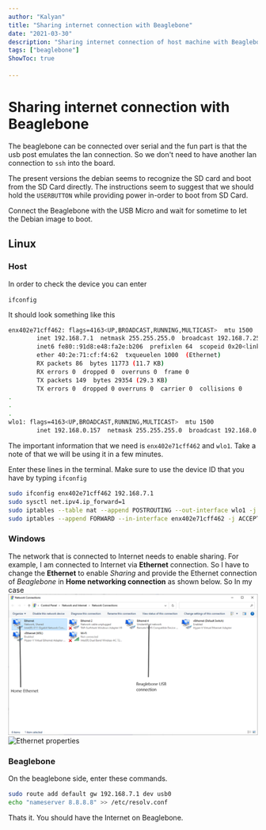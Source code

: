 ```yaml
---
author: "Kalyan"
title: "Sharing internet connection with Beaglebone"
date: "2021-03-30"
description: "Sharing internet connection of host machine with Beaglebone"
tags: ["beaglebone"]
ShowToc: true

---
```


# Sharing internet connection with Beaglebone

The beaglebone can be connected over serial and the fun part is that the usb post emulates the lan connection. So we don't need to have another lan connection to `ssh` into the board.

The present versions the debian seems to recognize the SD card and boot from the SD Card directly. The instructions seem to suggest that we should hold the `USERBUTTON` while providing power in-order to boot from SD Card.

Connect the Beaglebone with the USB Micro and wait for sometime to let the Debian image to boot. 
## Linux
### Host

In order to check the device you can enter

`ifconfig`

It should look something like this

```bash
enx402e71cff462: flags=4163<UP,BROADCAST,RUNNING,MULTICAST>  mtu 1500
        inet 192.168.7.1  netmask 255.255.255.0  broadcast 192.168.7.255
        inet6 fe80::91d8:e48:fa2e:b206  prefixlen 64  scopeid 0x20<link>
        ether 40:2e:71:cf:f4:62  txqueuelen 1000  (Ethernet)
        RX packets 86  bytes 11773 (11.7 KB)
        RX errors 0  dropped 0  overruns 0  frame 0
        TX packets 149  bytes 29354 (29.3 KB)
        TX errors 0  dropped 0 overruns 0  carrier 0  collisions 0
.
.
.
wlo1: flags=4163<UP,BROADCAST,RUNNING,MULTICAST>  mtu 1500
        inet 192.168.0.157  netmask 255.255.255.0  broadcast 192.168.0.255
```

The important information that we need is `enx402e71cff462` and `wlo1`. Take a note of that we will be using it in a few minutes.

Enter these lines in the terminal. Make sure to use the device ID that you have by typing `ifconfig`

```bash
sudo ifconfig enx402e71cff462 192.168.7.1
sudo sysctl net.ipv4.ip_forward=1
sudo iptables --table nat --append POSTROUTING --out-interface wlo1 -j MASQUERADE
sudo iptables --append FORWARD --in-interface enx402e71cff462 -j ACCEPT
```

### Windows
The network that is connected to Internet needs to enable sharing. For example, I am connected to Internet via **Ethernet** connection. So I have to change the **Ethernet** to enable *Sharing* and provide the Ethernet connection of *Beaglebone* in **Home networking connection** as shown below.
So In my case
![Ethernet connections on my PC](docs/assets/Beaglebone_Internet_USB.png)
![Ethernet properties](Pasted%20image%2020230516214753.png)
### Beaglebone

On the beaglebone side, enter these commands.

```bash
sudo route add default gw 192.168.7.1 dev usb0
echo "nameserver 8.8.8.8" >> /etc/resolv.conf
```

Thats it. You should have the Internet on Beaglebone.

